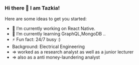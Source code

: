 ### Hi there 👋 I am Tazkia!



Here are some ideas to get you started:

- 🔭 I’m currently working on React Native.
- 🌱 I’m currently learning GraphQL,MongoDB ..
- ⚡  Fun fact: 24/7 busy :)
-    Background: Electrical Engineering 
-    => worked as a research analyst as well as a junior lecturer 
-    => also as a anti money-laundering analyst


